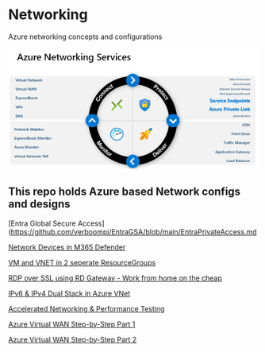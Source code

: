 # Networking
Azure networking concepts and configurations


![](https://github.com/verboompj/Networking/blob/master/Pictures/nwoverview.PNG)

## This repo holds Azure based Network configs and designs

[Entra Global Secure Access](https://github.com/verboompj/EntraGSA/blob/main/EntraPrivateAccess.md

[Network Devices in M365 Defender](https://github.com/verboompj/Networking/blob/master/Network%20Devices%20M365%20Defender.md)

[VM and VNET in 2 seperate ResourceGroups](https://github.com/verboompj/Networking/blob/master/VM%20and%20VNET%20in%20different%20Resource%20Groups.md)

[RDP over SSL using RD Gateway - Work from home on the cheap](https://github.com/verboompj/Networking/blob/master/RD%20Gateway%20-%20RDP%20over%20SSL.md)

[IPv6 & IPv4 Dual Stack in Azure VNet](https://github.com/verboompj/Networking/blob/master/IPv6%20%26%20IPv4%20Dual%20Stack%20in%20Azure%20VNet.md)

[Accelerated Networking & Performance Testing](https://github.com/verboompj/Networking/blob/master/Accelerated%20Networking%20&%20Performance%20Testing.md)

[Azure Virtual WAN Step-by-Step Part 1](https://github.com/verboompj/Networking/blob/master/Azure%20Virtual%20WAN%20Step-by-Step%20Part%201.md)

[Azure Virtual WAN Step-by-Step Part 2](https://github.com/verboompj/Networking/blob/master/Azure%20Virtual%20WAN%20Step-by-Step%20Part%202.md)


